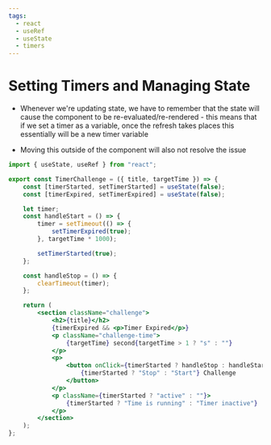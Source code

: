 ```yaml
---
tags:
  - react
  - useRef
  - useState
  - timers
---
```

# Setting Timers and Managing State
* Whenever we're updating state, we have to remember that the state will cause the component to be re-evaluated/re-rendered - this means that if we set a timer as a variable, once the refresh takes places this essentially will be a new timer variable

* Moving this outside of the component will also not resolve the issue


```jsx
import { useState, useRef } from "react";

export const TimerChallenge = ({ title, targetTime }) => {
	const [timerStarted, setTimerStarted] = useState(false);
	const [timerExpired, setTimerExpired] = useState(false);

	let timer;
	const handleStart = () => {
		timer = setTimeout(() => {
			setTimerExpired(true);
		}, targetTime * 1000);

		setTimerStarted(true);
	};

	const handleStop = () => {
		clearTimeout(timer);
	};

	return (
		<section className="challenge">
			<h2>{title}</h2>
			{timerExpired && <p>Timer Expired</p>}
			<p className="challenge-time">
				{targetTime} second{targetTime > 1 ? "s" : ""}
			</p>
			<p>
				<button onClick={timerStarted ? handleStop : handleStart}>
					{timerStarted ? "Stop" : "Start"} Challenge
				</button>
			</p>
			<p className={timerStarted ? "active" : ""}>
				{timerStarted ? "Time is running" : "Timer inactive"}
			</p>
		</section>
	);
};

```


